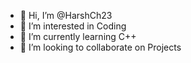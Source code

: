 - 👋 Hi, I’m @HarshCh23
- 👀 I’m interested in Coding
- 🌱 I’m currently learning C++
- 💞️ I’m looking to collaborate on Projects


<!---
HarshCh23/HarshCh23 is a ✨ special ✨ repository because its `README.md` (this file) appears on your GitHub profile.
You can click the Preview link to take a look at your changes.
--->
